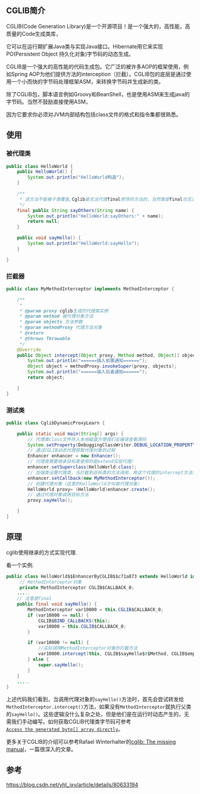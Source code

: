 ## CGLIB简介

CGLIB(Code Generation Library)是一个开源项目！是一个强大的，高性能，高质量的Code生成类库，

它可以在运行期扩展Java类与实现Java接口。Hibernate用它来实现PO(Persistent Object 持久化对象)字节码的动态生成。

CGLIB是一个强大的高性能的代码生成包。它广泛的被许多AOP的框架使用，例如Spring AOP为他们提供方法的interception（拦截）。CGLIB包的底层是通过使用一个小而快的字节码处理框架ASM，来转换字节码并生成新的类。

除了CGLIB包，脚本语言例如Groovy和BeanShell，也是使用ASM来生成java的字节码。当然不鼓励直接使用ASM，

因为它要求你必须对JVM内部结构包括class文件的格式和指令集都很熟悉。




## 使用

### 被代理类

```java
public class HelloWorld {
    public HelloWorld() {
        System.out.println("HelloWorld构造");
    }

    /**
     * 该方法不能被子类覆盖,Cglib是无法代理final修饰的方法的，当然类是final也无法代理
     */
    final public String sayOthers(String name) {
        System.out.println("HelloWorld:sayOthers:" + name);
        return null;
    }

    public void sayHello() {
        System.out.println("HelloWorld:sayHello");
    }

}
```





### 拦截器

```java
public class MyMethodInterceptor implements MethodInterceptor {

    /**
     *
     * @param proxy cglib生成的代理类实例
     * @param method 被代理对象方法
     * @param objects 方法参数
     * @param methodProxy 代理方法对象
     * @return
     * @throws Throwable
     */
    @Override
    public Object intercept(Object proxy, Method method, Object[] objects, MethodProxy methodProxy) throws Throwable {
        System.out.println("======插入前置通知======");
        Object object = methodProxy.invokeSuper(proxy, objects);
        System.out.println("======插入后者通知======");
        return object;

    }
}
```



### 测试类

```java
public class CglibDynamicProxyLearn {

    public static void main(String[] args) {
        // 代理类class文件存入本地磁盘方便我们反编译查看源码
        System.setProperty(DebuggingClassWriter.DEBUG_LOCATION_PROPERTY, "/Users/xxx/Documents/我的坚果云/project/java-learn/cglib");
        // 通过CGLIB动态代理获取代理对象的过程
        Enhancer enhancer = new Enhancer();
        // 代理类需要继承目标类使用的是extend实现代理）
        enhancer.setSuperclass(HelloWorld.class);
        // 加强类设置代理类，当拦截到目标类的方法调用，用这个代理的intercept方法对原方法加强
        enhancer.setCallback(new MyMethodInterceptor());
        // 创建代理对象（这里的helloWorld才叫做代理对象）
        HelloWorld proxy= (HelloWorld)enhancer.create();
        // 通过代理对象调用目标方法
        proxy.sayHello();

    }
}
```



## 原理

cglib使用继承的方式实现代理.

看一个实例.

```java
public class HelloWorld$$EnhancerByCGLIB$$c71a873 extends HelloWorld implements Factory {
     // MethodInterceptor对象
     private MethodInterceptor CGLIB$CALLBACK_0;
    .....
    // 注意是final
    public final void sayHello() {
        MethodInterceptor var10000 = this.CGLIB$CALLBACK_0;
        if (var10000 == null) {
            CGLIB$BIND_CALLBACKS(this);
            var10000 = this.CGLIB$CALLBACK_0;
        }

        if (var10000 != null) {
            //实际调用MethodInterceptor对象的拦截方法
            var10000.intercept(this, CGLIB$sayHello$0$Method, CGLIB$emptyArgs, CGLIB$sayHello$0$Proxy);
        } else {
            super.sayHello();
        }
    }
    .....
}
```



上述代码我们看到，当调用代理对象的`sayHello()`方法时，首先会尝试转发给`MethodInterceptor.intercept()`方法，如果没有`MethodInterceptor`就执行父类的`sayHello()`。这些逻辑没什么复杂之处，但是他们是在运行时动态产生的，无需我们手动编写。如何获取CGLIB代理类字节码可参考   
[`Access the generated byte[] array directly`](https://github.com/cglib/cglib/wiki/How-To#access-the-generated-byte-array-directly)。

更多关于CGLIB的介绍可以参考Rafael Winterhalter的[cglib: The missing manual](https://dzone.com/articles/cglib-missing-manual)，一篇很深入的文章。





## 参考

https://blog.csdn.net/yhl_jxy/article/details/80633194